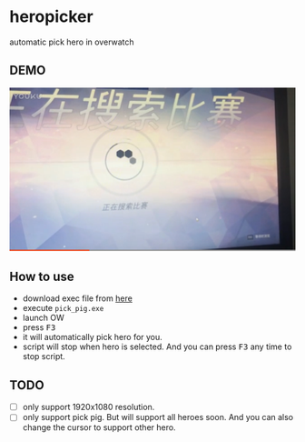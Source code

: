 # heropicker
automatic pick hero in overwatch

## DEMO

[![](./QQ截图20170212154725.png)](http://player.youku.com/player.php/sid/XMjUwODI2Mzc5Mg==/v.swf)

## How to use 

- download exec file from [here](https://github.com/ufo22940268/heropicker/releases)
- execute `pick_pig.exe`
- launch OW
- press <kbd>F3</kbd>
- it will automatically pick hero for you.
- script will stop when hero is selected. And you can press <kbd>F3</kbd> any time to stop script.
## TODO

- [ ] only support 1920x1080 resolution.
- [ ] only support pick pig. But will support all heroes soon. And you can also change the cursor to support other hero.
